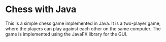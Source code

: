 # Chess with Java

This is a simple chess game implemented in Java. It is a two-player game, where the players can play against each other on the same computer. The game is implemented using the JavaFX library for the GUI.